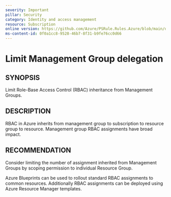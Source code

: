 ```yaml
---
severity: Important
pillar: Security
category: Identity and access management
resource: Subscription
online version: https://github.com/Azure/PSRule.Rules.Azure/blob/main/docs/en/rules/Azure.RBAC.LimitMGDelegation.md
ms-content-id: 0f0a1cc8-9528-46b7-8f31-b9fe76cc0d66
---
```


# Limit Management Group delegation

## SYNOPSIS

Limit Role-Base Access Control (RBAC) inheritance from Management Groups.

## DESCRIPTION

RBAC in Azure inherits from management group to subscription to resource group to resource.
Management group RBAC assignments have broad impact.

## RECOMMENDATION

Consider limiting the number of assignment inherited from Management Groups by scoping permission to individual Resource Group.

Azure Blueprints can be used to rollout standard RBAC assignments to common resources.
Additionally RBAC assignments can be deployed using Azure Resource Manager templates.

